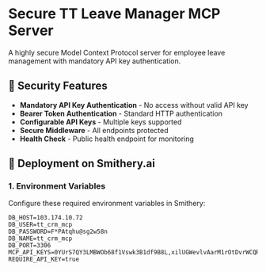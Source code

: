 # Secure TT Leave Manager MCP Server

A highly secure Model Context Protocol server for employee leave management with mandatory API key authentication.

## 🔐 Security Features

- **Mandatory API Key Authentication** - No access without valid API key
- **Bearer Token Authentication** - Standard HTTP authentication
- **Configurable API Keys** - Multiple keys supported
- **Secure Middleware** - All endpoints protected
- **Health Check** - Public health endpoint for monitoring

## 🚀 Deployment on Smithery.ai

### 1. Environment Variables

Configure these required environment variables in Smithery:

```env
DB_HOST=103.174.10.72
DB_USER=tt_crm_mcp  
DB_PASSWORD=F*PAtqhu@sg2w58n
DB_NAME=tt_crm_mcp
DB_PORT=3306
MCP_API_KEYS=0YUrS7QY3LMBWOb68f1Vswk3B1df9B8L,xilUGWevlvAarM1rOtDvrWCQR2lwH3B3
REQUIRE_API_KEY=true